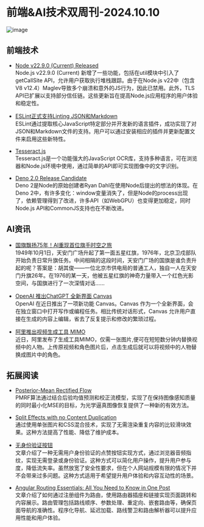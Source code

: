 # 前端&AI技术双周刊-2024.10.10

![image](https://gips0.baidu.com/it/u=2581007378,2933451928&fm=3028&app=3028&f=PNG&fmt=auto&q=100&size=f900_383)

## 前端技术
- [Node v22.9.0 (Current) Released](https://nodejs.org/en/blog/release/v22.9.0)
<br>Node.js v22.9.0 (Current) 新增了一些功能，包括在util模块中引入了getCallSite API，允许用户获取执行堆栈跟踪。由于在Node.js v22中（包含V8 v12.4）Maglev导致多个崩溃和意外的JS行为，因此已禁用。此外，TLS API已扩展以支持部分信任链。这些更新旨在提高Node.js应用程序的用户体验和稳定性。

- [ ESLint正式支持Linting JSON和Markdown](https://eslint.org/blog/2024/10/eslint-json-markdown-support/)
<br>ESLint通过提取核心JavaScript特定部分并开发新的语言插件，成功实现了对JSON和Markdown文件的支持。用户可以通过安装相应的插件并更新配置文件来启用这些新特性。

- [Tesseract.js](https://tesseract.projectnaptha.com/)
<br>Tesseract.js是一个功能强大的JavaScript OCR库，支持多种语言，可在浏览器和Node.js环境中使用，通过简单的API即可实现图像中的文字识别。

- [Deno 2.0 Release Candidate](https://deno.com/blog/v2.0-release-candidate)
<br>Deno 2是Node的原始创建者Ryan Dahl在使用Node后提出的想法的体现。在Deno 2中，有许多变化：window变量消失了，但是Node的process出现了，依赖管理得到了改进，许多API（如WebGPU）也变得更加稳定，同时Node.js API和CommonJS支持也在不断改进。

## AI资讯
- [国旗飘扬75年！AI重现首位旗手时空之旅](https://news.cctv.com/2024/10/01/ARTIVgqg95RIc9PhqvXVEcbA241001.shtml)
<br>1949年10月1日，天安门广场升起了第一面五星红旗，1976年，北京卫戍部队开始负责日常升旗任务。中间相隔的这段时间，天安门广场的国旗是谁负责升起的呢？答案是：胡其俊——一位北京市供电局的普通工人，独自一人在天安门升旗26年。在1976的某一天，他被五星红旗的神奇力量带入一个红色光影空间，与国旗进行了一次深情对话……

- [OpenAI 推出ChatGPT 全新界面 Canvas](https://openai.com/index/introducing-canvas/)
<br>OpenAI 在近日推出了一项新功能 Canvas。Canvas 作为一个全新界面，会在独立窗口中打开写作或编程任务。相比传统对话形式，Canvas 允许用户直接在生成的内容上编辑，省去了反复提示和修改的繁琐过程。

- [阿里推出视频生成工具 MIMO](https://mimo-ai.com/zh/mimo-ai)
<br>近日，阿里发布了生成工具MIMO，仅需一张图片,便可在短短数分钟内替换视频中的人物。上传原视频和角色图片后，点击生成后就可以将视频中的人物替换成图片中的角色。

## 拓展阅读
- [Posterior-Mean Rectified Flow](https://pmrf-ml.github.io/)
<br>PMRF算法通过结合后验均值预测和校正流模型，实现了在保持图像感知质量的同时最小化MSE的目标，为光学逼真图像恢复提供了一种新的有效方法。

- [Split Effects with no Content Duplication](https://frontendmasters.com/blog/split-effects-with-no-content-duplication/?utm_source=CSS-Weekly&utm_campaign=Issue-595&utm_medium=web)
<br>通过使用单张图片和CSS混合技术，实现了无需渲染重复内容的比较滑块效果。这种方法提高了性能、降低了维护成本。

- [无身份验证按钮](https://abhisaha.com/blog/no-authentication-like-button)
<br>文章介绍了一种无需用户身份验证的点赞按钮实现方式，通过浏览器音频指纹，实现无需登录或身份验证。这种方式可以简化用户操作，提升用户参与度，降低流失率。虽然放宽了安全性要求，但在个人网站规模有限的情况下并不会带来过多问题。这种方式适用于希望提升用户体验和内容互动性的场景。

- [Angular Routing Essentials: All You Need to Know in One Post](https://monsterlessons-academy.com/posts/angular-routing-essentials-all-you-need-to-know-in-one-post)
<br>文章介绍了如何通过注册组件为路由，使用路由器插座和链接实现页面跳转和内容展示。路由管理包括路线顺序、参数处理、重定向、嵌套路由等，确保页面导航的准确性。程序化导航、延迟加载、路线警卫和路由解析器可以提升应用性能和用户体验。

